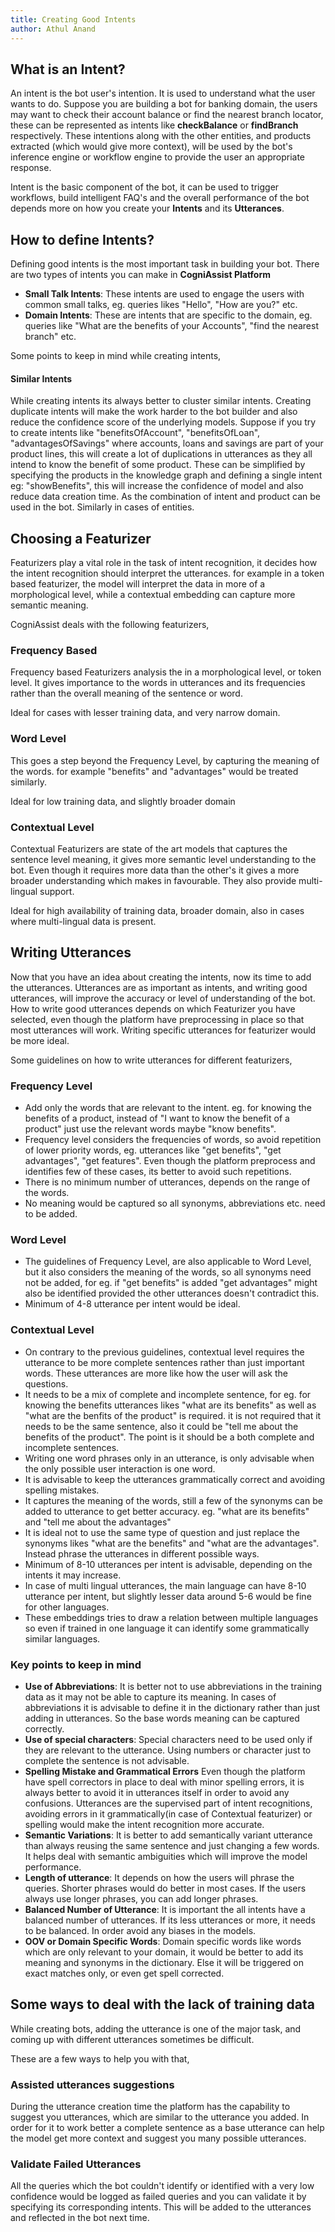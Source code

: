```yaml
---
title: Creating Good Intents
author: Athul Anand
---
```


## What is an Intent?

An intent is the bot user's intention. It is used to understand what the user wants to do. Suppose you are building a  bot for banking domain, the users may
want to check their account balance or find the nearest branch locator, these can be represented as intents like **checkBalance** or **findBranch** respectively. 
These intentions along with the other entities, and products extracted (which would give more context), will be used by the bot's inference engine or workflow engine
to provide the user an appropriate response.

Intent is the basic component of the bot, it can be used to trigger workflows, build intelligent FAQ's and the overall performance of the bot depends more on how 
you create your **Intents** and its **Utterances**.

<!--truncate-->

## How to define Intents?
Defining good intents is the most important task in building your bot. There are two types of intents you can make in **CogniAssist Platform**
* __Small Talk Intents__: These intents are used to engage the users with common small talks, eg. queries likes "Hello", "How are you?" etc.
* __Domain Intents__: These are intents that are specific to the domain, eg. queries like "What are the benefits of your Accounts", "find the nearest branch" etc.
 
Some points to keep in mind while creating intents,
#### Similar Intents
While creating intents its always better to cluster similar intents. Creating duplicate intents will make the work harder to the bot builder and also reduce the 
confidence score of the underlying models. Suppose if you try to create intents like "benefitsOfAccount", "benefitsOfLoan", "advantagesOfSavings" where accounts,
loans and savings are part of your product lines, this will create a lot of duplications in utterances as they all intend to know the benefit of some product. These
can be simplified by specifying the products in the knowledge graph and defining a single intent eg: "showBenefits", this will increase the confidence of model and 
also reduce data creation time. As the combination of intent and product can be used in the bot. Similarly in cases of entities. 

## Choosing a Featurizer
Featurizers play a vital role in the task of intent recognition, it decides how the intent recognition should interpret the utterances. for example in a token based
featurizer, the model will interpret the data in more of a morphological level, while a contextual embedding can capture more semantic meaning.

CogniAssist deals with the following featurizers,
### Frequency Based
Frequency based Featurizers analysis the in a morphological level, or token level. It gives importance to the words in utterances and its frequencies rather than the
overall meaning of the sentence or word. 

Ideal for cases with lesser training data, and very narrow domain.
### Word Level
This goes a step beyond the Frequency Level, by capturing the meaning of the words. for example "benefits" and "advantages" would be treated similarly.

Ideal for low training data, and slightly broader domain
### Contextual Level
Contextual Featurizers are state of the art models that captures the sentence level meaning, it gives more semantic level understanding to the bot. Even though it
requires more data than the other's it gives a more broader understanding which makes in favourable. They also provide multi-lingual support.

Ideal for high availability of training data, broader domain, also in cases where multi-lingual data is present.

## Writing Utterances
Now that you have an idea about creating the intents, now its time to add the utterances. Utterances are as important as intents, and writing good utterances, 
will improve the accuracy or level of understanding of the bot. How to write good utterances depends on which Featurizer you have selected, even though the platform
have preprocessing in place so that most utterances will work. Writing specific utterances for featurizer would be more ideal. 

Some guidelines on how to write utterances for different featurizers, 
### Frequency Level
* Add only the words that are relevant to the intent. eg. for knowing the benefits of a product, instead of "I want to know the benefit of a product" just use the 
relevant words maybe "know benefits".
* Frequency level considers the frequencies of words, so avoid repetition of lower priority words, eg. utterances like "get benefits", "get advantages", "get features". 
Even though the platform preprocess and identifies few of these cases, its better to avoid such repetitions.
* There is no minimum number of utterances, depends on the range of the words.
* No meaning would be captured so all synonyms, abbreviations etc. need to be added.

### Word Level
* The guidelines of Frequency Level, are also applicable to Word Level, but it also considers the meaning of the words, so all
synonyms need not be added, for eg. if "get benefits" is added "get advantages" might also be identified provided the other utterances doesn't contradict this.
* Minimum of 4-8 utterance per intent would be ideal.

### Contextual Level
* On contrary to the previous guidelines, contextual level requires the utterance to be more complete sentences rather than just important words.
These utterances are more like how the user will ask the questions.
* It needs to be a mix of complete and incomplete sentence, for eg. for knowing the benefits utterances likes "what are its benefits" as well as "what are the benfits of the product" 
is required. it is not required that it needs to be the same sentence, also it could be "tell me about the benefits of the product". The point is it should be a
both complete and incomplete sentences.
* Writing one word phrases only in an utterance, is only advisable when the only possible user interaction is one word.
* It is advisable to keep the utterances grammatically correct and avoiding spelling mistakes. 
* It captures the meaning of the words, still a few of the synonyms can be added to utterance to get better accuracy. eg. "what are its benefits" and "tell me about the advantages"
* It is ideal not to use the same type of question and just replace the synonyms likes "what are the benefits" and "what are the advantages". Instead phrase the 
utterances in different possible ways.
* Minimum of 8-10 utterances per intent is advisable, depending on the intents it may increase.
* In case of multi lingual utterances, the main language can have 8-10 utterance per intent, but slightly lesser data around 5-6 would be fine for other languages.
* These embeddings tries to draw a relation between multiple languages so even if trained in one language it can identify some grammatically similar languages.

### Key points to keep in mind
* __Use of Abbreviations__:
It is better not to use abbreviations in the training data as it may not be able to capture its meaning. In cases of abbreviations it is advisable to define it
in the dictionary rather than just adding in utterances. So the base words meaning can be captured correctly.
* __Use of special characters__:
Special characters need to be used only if they are relevant to the utterance. Using numbers or character just to complete the sentence is not advisable.
* __Spelling Mistake and Grammatical Errors__
Even though the platform have spell correctors in place to deal with minor spelling errors, it is always better to avoid it in utterances itself in order to avoid any
confusions. Utterances are the supervised part of intent recognitions, avoiding errors in it grammatically(in case of Contextual featurizer) or spelling would 
make the intent recognition more accurate.
* __Semantic Variations__:
It is better to add semantically variant utterance than always reusing the same sentence and just changing a few words. It helps deal with semantic ambiguities 
which will improve the model performance.
* __Length of utterance__:
It depends on how the users will phrase the queries. Shorter phrases would do better in most cases. If the users always use longer phrases, you can add longer 
phrases.
* __Balanced Number of Utterance__:
It is important the all intents have a balanced number of utterances. If its less utterances or more, it needs to be balanced. In order avoid any biases in the models.
* __OOV or Domain Specific Words__:
Domain specific words like words which are only relevant to your domain, it would be better to add its meaning and synonyms in the dictionary. Else it will be triggered on
exact matches only, or even get spell corrected.



## Some ways to deal with the lack of training data
While creating bots, adding the utterance is one of the major task, and coming up with different utterances sometimes be difficult.

These are a few ways to help you with that,
### Assisted utterances suggestions
During the utterance creation time the platform has the capability to suggest you utterances, which are similar to the utterance you added.
In order for it to work better a complete sentence as a base utterance can help the model get more context and suggest you many possible utterances.

### Validate Failed Utterances
All the queries which the bot couldn't identify or identified with a very low confidence would be logged as failed queries and you can validate it by specifying
its corresponding intents. This will be added to the utterances and reflected in the bot next time.



<!---REF: https://help.clustaar.com/en/articles/2117627-how-to-create-good-intents-for-your-chatbot
     https://blog.rasa.com/rasa-nlu-in-depth-part-1-intent-classification/
     https://developer.kore.ai/docs/bots/chatbot-overview/nlp-guide/
     https://blog.engati.com/intent-entity-business-chatbot/ -->
     